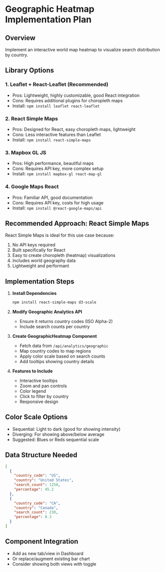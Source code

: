 # Geographic Heatmap Implementation Plan

## Overview
Implement an interactive world map heatmap to visualize search distribution by country.

## Library Options

### 1. **Leaflet + React-Leaflet** (Recommended)
- Pros: Lightweight, highly customizable, good React integration
- Cons: Requires additional plugins for choropleth maps
- Install: `npm install leaflet react-leaflet`

### 2. **React Simple Maps**
- Pros: Designed for React, easy choropleth maps, lightweight
- Cons: Less interactive features than Leaflet
- Install: `npm install react-simple-maps`

### 3. **Mapbox GL JS**
- Pros: High performance, beautiful maps
- Cons: Requires API key, more complex setup
- Install: `npm install mapbox-gl react-map-gl`

### 4. **Google Maps React**
- Pros: Familiar API, good documentation
- Cons: Requires API key, costs for high usage
- Install: `npm install @react-google-maps/api`

## Recommended Approach: React Simple Maps

React Simple Maps is ideal for this use case because:
1. No API keys required
2. Built specifically for React
3. Easy to create choropleth (heatmap) visualizations
4. Includes world geography data
5. Lightweight and performant

## Implementation Steps

1. **Install Dependencies**
   ```bash
   npm install react-simple-maps d3-scale
   ```

2. **Modify Geographic Analytics API**
   - Ensure it returns country codes (ISO Alpha-2)
   - Include search counts per country

3. **Create GeographicHeatmap Component**
   - Fetch data from `/api/analytics/geographic`
   - Map country codes to map regions
   - Apply color scale based on search counts
   - Add tooltips showing country details

4. **Features to Include**
   - Interactive tooltips
   - Zoom and pan controls
   - Color legend
   - Click to filter by country
   - Responsive design

## Color Scale Options
- Sequential: Light to dark (good for showing intensity)
- Diverging: For showing above/below average
- Suggested: Blues or Reds sequential scale

## Data Structure Needed
```json
[
  {
    "country_code": "US",
    "country": "United States",
    "search_count": 1250,
    "percentage": 45.2
  },
  {
    "country_code": "CA",
    "country": "Canada", 
    "search_count": 230,
    "percentage": 8.3
  }
]
```

## Component Integration
- Add as new tab/view in Dashboard
- Or replace/augment existing bar chart
- Consider showing both views with toggle
